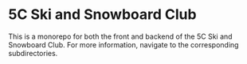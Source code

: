 # 5C Ski and Snowboard Club
This is a monorepo for both the front and backend of the 5C Ski and Snowboard Club.  For more information, navigate to the corresponding subdirectories.